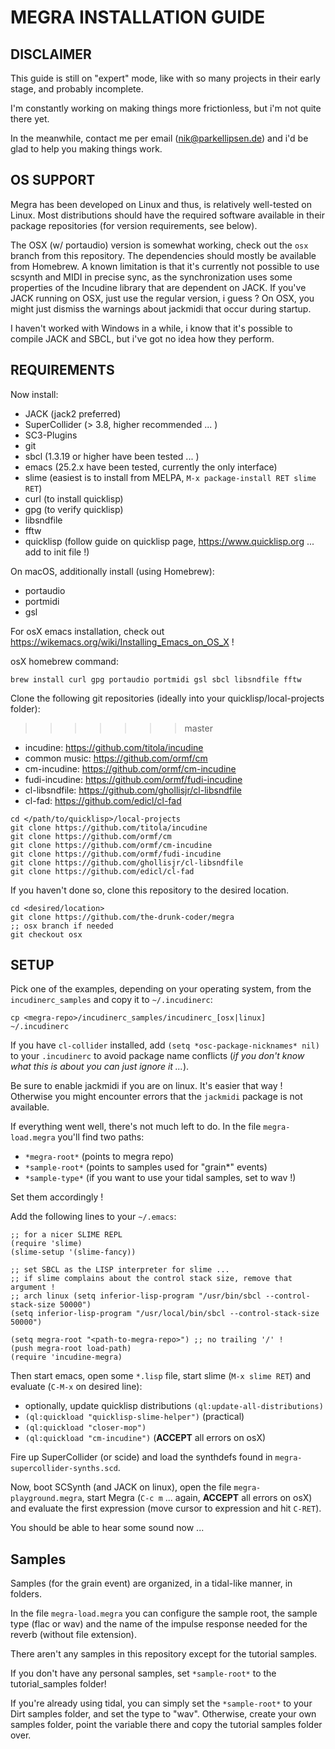 # MEGRA INSTALLATION GUIDE

## DISCLAIMER
This guide is still on "expert" mode, like with so many
projects in their early stage, and probably incomplete.

I'm constantly working on making things more frictionless,
but i'm not quite there yet.

In the meanwhile, contact me per email (nik@parkellipsen.de)
and i'd be glad to help you making things work. 

## OS SUPPORT
Megra has been developed on Linux and thus, is relatively well-tested on Linux.
Most distributions should have the required software available in their package
repositories (for version requirements, see below). 

The OSX (w/ portaudio) version is somewhat working, check out the `osx` branch from this repository.
The dependencies should mostly be available from Homebrew.
A known limitation is that it's currently not possible to use scsynth and MIDI in precise
sync, as the synchronization uses some properties of the Incudine library that are
dependent on JACK. If you've JACK running on OSX, just use the regular version, i guess ?
On OSX, you might just dismiss the warnings about jackmidi that occur during startup.

I haven't worked with Windows in a while, i know that it's possible to compile
JACK and SBCL, but i've got no idea how they perform.

## REQUIREMENTS

Now install:
- JACK (jack2 preferred)
- SuperCollider (> 3.8, higher recommended ... )
- SC3-Plugins
- git
- sbcl (1.3.19 or higher have been tested ... )
- emacs (25.2.x have been tested, currently the only interface)
- slime (easiest is to install from MELPA, `M-x package-install RET slime RET`)
- curl (to install quicklisp)
- gpg (to verify quicklisp)
- libsndfile
- fftw
- quicklisp (follow guide on quicklisp page, https://www.quicklisp.org ... add to init file !)

On macOS, additionally install (using Homebrew):
- portaudio
- portmidi
- gsl

For osX emacs installation, check out https://wikemacs.org/wiki/Installing_Emacs_on_OS_X !

osX homebrew command:
```
brew install curl gpg portaudio portmidi gsl sbcl libsndfile fftw
```

Clone the following git repositories (ideally into your quicklisp/local-projects folder):
>>>>>>> master
- incudine:       https://github.com/titola/incudine
- common music:   https://github.com/ormf/cm
- cm-incudine:    https://github.com/ormf/cm-incudine
- fudi-incudine:  https://github.com/ormf/fudi-incudine
- cl-libsndfile:  https://github.com/ghollisjr/cl-libsndfile
- cl-fad:         https://github.com/edicl/cl-fad

```
cd </path/to/quicklisp>/local-projects
git clone https://github.com/titola/incudine
git clone https://github.com/ormf/cm
git clone https://github.com/ormf/cm-incudine
git clone https://github.com/ormf/fudi-incudine
git clone https://github.com/ghollisjr/cl-libsndfile
git clone https://github.com/edicl/cl-fad
```

If you haven't done so, clone this repository to the desired location.
```
cd <desired/location>
git clone https://github.com/the-drunk-coder/megra
;; osx branch if needed
git checkout osx
```

## SETUP

Pick one of the examples, depending on your operating system, from the `incudinerc_samples`
and copy it to `~/.incudinerc`:

```
cp <megra-repo>/incudinerc_samples/incudinerc_[osx|linux] ~/.incudinerc
```

If you have `cl-collider` installed, add `(setq *osc-package-nicknames* nil)` 
to your `.incudinerc` to avoid package name conflicts (*if you don't know what
this is about you can just ignore it ...*).

Be sure to enable jackmidi if you are on linux. It's easier that way !
Otherwise you might encounter errors that the `jackmidi` package is not
available.

If everything went well, there's not much left to do. In the file `megra-load.megra` you'll find two paths:

- `*megra-root*` (points to megra repo)
- `*sample-root*` (points to samples used for "grain*" events)
- `*sample-type*` (if you want to use your tidal samples, set to wav !)

Set them accordingly !

Add the following lines to your `~/.emacs`:

```
;; for a nicer SLIME REPL
(require 'slime)
(slime-setup '(slime-fancy))

;; set SBCL as the LISP interpreter for slime ... 
;; if slime complains about the control stack size, remove that argument !
;; arch linux (setq inferior-lisp-program "/usr/bin/sbcl --control-stack-size 50000")
(setq inferior-lisp-program "/usr/local/bin/sbcl --control-stack-size 50000")

(setq megra-root "<path-to-megra-repo>") ;; no trailing '/' !  
(push megra-root load-path)
(require 'incudine-megra)
```

Then start emacs, open some `*.lisp` file, start slime (`M-x slime RET`) and evaluate (`C-M-x` on desired line):
- optionally, update quicklisp distributions `(ql:update-all-distributions)`
- `(ql:quickload "quicklisp-slime-helper")` (practical)
- `(ql:quickload "closer-mop")`
- `(ql:quickload "cm-incudine")` (**ACCEPT** all errors on osX)


Fire up SuperCollider (or scide) and load the synthdefs found in `megra-supercollider-synths.scd`.

Now, boot SCSynth (and JACK on linux), open the file `megra-playground.megra`, start
Megra (`C-c m` ... again, **ACCEPT** all errors on osX) and evaluate the first expression 
(move cursor to expression and hit `C-RET`).

You should be able to hear some sound now ... 

## Samples

Samples (for the grain event) are organized, in a tidal-like manner, in folders. 

In the file `megra-load.megra` you can configure the sample root,
the sample type (flac or wav) and the name of the impulse response
needed for the reverb (without file extension).

There aren't any samples in this repository except for the tutorial 
samples. 

If you don't have any personal samples, set `*sample-root*` to the tutorial_samples folder!

If you're already using tidal, you can simply set the `*sample-root*` 
to your Dirt samples folder, and set the type to "wav".
Otherwise, create your own samples folder, point the variable there and copy
the tutorial samples folder over.


